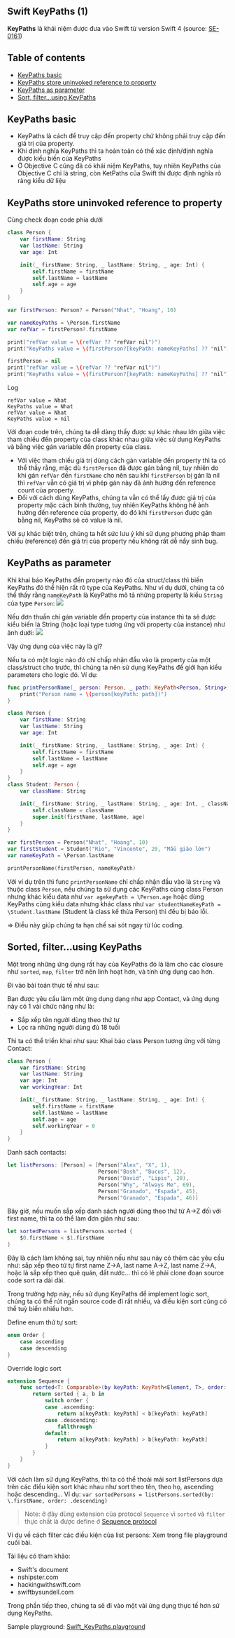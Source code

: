 ## Swift KeyPaths (1)

**KeyPaths** là khái niệm được đưa vào Swift từ version Swift 4 (source: [SE-0161](https://github.com/apple/swift-evolution/blob/master/proposals/0161-key-paths.md))

## Table of contents
- [KeyPaths basic](#keyPaths-basic)
- [KeyPaths store uninvoked reference to property](#keyPaths-store-uninvoked-reference-to-property)
- [KeyPaths as parameter](#keypaths-as-parameter)
- [Sort, filter...using KeyPaths](#sort,-filter...using-keyPaths)

## KeyPaths basic
- KeyPaths là cách để truy cập đến property chứ không phải truy cập đến giá trị của property.
- Khi định nghĩa KeyPaths thì ta hoàn toàn có thể xác định/định nghĩa được kiểu biến của KeyPaths
- Ở Objective C cũng đã có khái niệm KeyPaths, tuy nhiên KeyPaths của Objective C chỉ là string, còn KetPaths của Swift thì được định nghĩa rõ ràng kiểu dữ liệu

## KeyPaths store uninvoked reference to property
Cùng check đoạn code phía dưới
```Swift
class Person {
    var firstName: String
    var lastName: String
    var age: Int

    init(_ firstName: String, _ lastName: String, _ age: Int) {
        self.firstName = firstName
        self.lastName = lastName
        self.age = age
    }
}

var firstPerson: Person? = Person("Nhat", "Hoang", 10)

var nameKeyPaths = \Person.firstName
var refVar = firstPerson?.firstName

print("refVar value = \(refVar ?? "refVar nil")")
print("KeyPaths value = \(firstPerson?[keyPath: nameKeyPaths] ?? "nil")")

firstPerson = nil
print("refVar value = \(refVar ?? "refVar nil")")
print("KeyPaths value = \(firstPerson?[keyPath: nameKeyPaths] ?? "nil")")
```

Log
```
refVar value = Nhat
KeyPaths value = Nhat
refVar value = Nhat
KeyPaths value = nil
```

Với đoạn code trên, chúng ta dễ dàng thấy được sự khác nhau lớn giữa việc tham chiếu đến property của class khác nhau giữa việc sử dụng KeyPaths và bằng việc gán variable đến property của class.

- Với việc tham chiếu giá trị dùng cách gán variable đến property thì ta có thể thấy rằng, mặc dù `firstPerson` đã được gán bằng nil, tuy nhiên do khi gán `refVar` đến `firstName` cho nên sau khi `firstPerson` bị gán là nil thì `refVar` vẫn có giá trị vì phép gán này đã ảnh hưởng đến reference count của property.
- Đối với cách dùng KeyPaths, chúng ta vẫn có thể lấy được giá trị của property mặc cách bình thường, tuy nhiên KeyPaths không hề ảnh hưởng đến reference của property, do đó khi `firstPerson` được gán bằng nil, KeyPaths sẽ có value là nil.

Với sự khác biệt trên, chúng ta hết sức lưu ý khi sử dụng phương pháp tham chiếu (reference) đến giá trị của property nếu không rất dễ nẩy sinh bug.

## KeyPaths as parameter
Khi khai báo KeyPaths đến property nào đó của struct/class thì biến KeyPaths đó thể hiện rất rõ type của KeyPaths. Như ví dụ dưới, chúng ta có thể thấy rằng `nameKeyPath` là KeyPaths mô tả những property là kiểu `String` của type `Person`:
![](resources/keypath1.png)

Nếu đơn thuần chỉ gán variable đến property của instance thì ta sẽ được kiểu biến là String (hoặc loại type tương ứng với property của instance) như ảnh dưới:
![](resources/keypath2.png)

Vậy ứng dụng của việc này là gì?

Nếu ta có một logic nào đó chỉ chấp nhận đầu vào là property của một class/struct cho trước, thì chúng ta nên sử dụng KeyPaths để giới hạn kiểu parameters cho logic đó. Ví dụ:
```Swift
func printPersonName(_ person: Person, _ path: KeyPath<Person, String>) {
    print("Person name = \(person[keyPath: path])")
}

class Person {
    var firstName: String
    var lastName: String
    var age: Int

    init(_ firstName: String, _ lastName: String, _ age: Int) {
        self.firstName = firstName
        self.lastName = lastName
        self.age = age
    }
}
class Student: Person {
    var className: String

    init(_ firstName: String, _ lastName: String, _ age: Int, _ className: String) {
        self.className = className
        super.init(firstName, lastName, age)
    }
}

var firstPerson = Person("Nhat", "Hoang", 10)
var firstStudent = Student("Rio", "Vincente", 20, "Mẫu giáo lớn")
var nameKeyPath = \Person.lastName

printPersonName(firstPerson, nameKeyPath)
```

Với ví dụ trên thì func `printPersonName` chỉ chấp nhận đầu vào là `String` và thuộc class `Person`, nếu chúng ta sử dụng các KeyPaths cùng class Person nhưng khác kiểu data như `var agekeyPath = \Person.age` hoặc dùng KeyPaths cùng kiểu data nhưng khác class như `var studentNameKeyPath = \Student.lastName` (Student là class kế thừa Person) thì đều bị báo lỗi.

=> Điều này giúp chúng ta hạn chế sai sót ngay từ lúc coding.

## Sorted, filter...using KeyPaths
Một trong những ứng dụng rất hay của KeyPaths đó là làm cho các closure như `sorted`, `map`, `filter` trở nên linh hoạt hơn, và tính ứng dụng cao hơn.

Đi vào bài toán thực tế như sau:

Bạn được yêu cầu làm một ứng dụng dạng như app Contact, và ứng dụng này có 1 vài chức năng như là:
- Sắp xếp tên người dùng theo thứ tự
- Lọc ra những người dùng đủ 18 tuổi

Thì ta có thể triển khai như sau:
Khai báo class Person tương ứng với từng Contact:

```Swift
class Person {
    var firstName: String
    var lastName: String
    var age: Int
    var workingYear: Int

    init(_ firstName: String, _ lastName: String, _ age: Int) {
        self.firstName = firstName
        self.lastName = lastName
        self.age = age
        self.workingYear = 0
    }
}
```

Danh sách contacts:
```Swift
let listPersons: [Person] = [Person("Alex", "X", 1),
                             Person("Bosh", "Bucus", 12),
                             Person("David", "Lipis", 20),
                             Person("Why", "Always Me", 69),
                             Person("Granado", "Espada", 45),
                             Person("Granado", "Espada", 46)]
```
Bây giờ, nếu muốn sắp xếp danh sách người dùng theo thứ từ A->Z đối với first name, thì ta có thể làm đơn giản như sau:

```Swift
let sortedPersons = listPersons.sorted {
    $0.firstName < $1.firstName
}
```
Đây là cách làm không sai, tuy nhiên nếu như sau này có thêm các yêu cầu như: sắp xếp theo tứ tự first name Z->A, last name A->Z, last name Z->A, hoặc là sắp xếp theo quê quán, đất nước... thì có lẽ phải clone đoạn source code sort ra dài dài.

Trong trường hợp này, nếu sử dụng KeyPaths để implement logic sort, chúng ta có thể rút ngắn source code đi rất nhiều, và điều kiện sort cũng có thể tuỳ biến nhiều hơn.

Define enum thứ tự sort:
```Swift
enum Order {
    case ascending
    case descending
}
```
Override logic sort
```Swift
extension Sequence {
    func sorted<T: Comparable>(by keyPath: KeyPath<Element, T>, order: Order) -> [Element] {
        return sorted { a, b in
            switch order {
            case .ascending:
                return a[keyPath: keyPath] < b[keyPath: keyPath]
            case .descending:
                fallthrough
            default:
                return a[keyPath: keyPath] > b[keyPath: keyPath]
            }
        }
    }
}
```
Với cách làm sử dụng KeyPaths, thì ta có thể thoải mái sort listPersons dựa trên các điều kiện sort khác nhau như sort theo tên, theo họ, ascending hoặc descending...
Ví dụ: `var sortedPersons = listPersons.sorted(by: \.firstName, order: .descending)`

> Note: ở đây dùng extension của protocol `Sequence` vì `sorted` và `filter` thực chất là được define ở [Sequence protocol](https://developer.apple.com/documentation/swift/sequence)

Ví dụ về cách filter các điều kiện của list persons:
Xem trong file playground cuối bài.

Tài liệu có tham khảo:
- Swift's document
- nshipster.com
- hackingwithswift.com
- swiftbysundell.com

Trong phần tiếp theo, chúng ta sẽ đi vào một vài ứng dụng thực tế hơn sử dụng KeyPaths.

Sample playground: [Swift_KeyPaths.playground](https://github.com/RioV/swift.sample/tree/master/KeyPaths/Swift_KeyPaths.playground)
